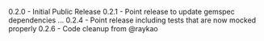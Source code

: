 0.2.0 - Initial Public Release
0.2.1 - Point release to update gemspec dependencies
...
0.2.4 - Point release including tests that are now mocked properly
0.2.6 - Code cleanup from @raykao
